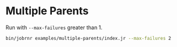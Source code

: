 # Multiple Parents

Run with `--max-failures` greater than 1.

```sh
bin/jobrnr examples/multiple-parents/index.jr --max-failures 2
```

